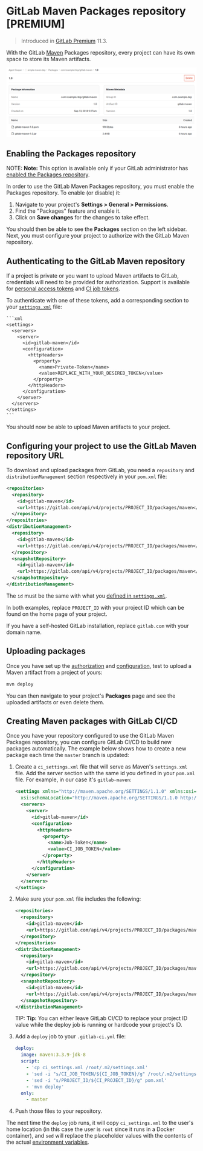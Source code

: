 # GitLab Maven Packages repository **[PREMIUM]**

> Introduced in [GitLab Premium](https://about.gitlab.com/pricing/) 11.3.

With the GitLab [Maven](https://maven.apache.org) Packages repository, every
project can have its own space to store its Maven artifacts.

![GitLab Maven repository](img/maven_package_view.png)

## Enabling the Packages repository

NOTE: **Note:**
This option is available only if your GitLab administrator has
[enabled the Packages repository](../../../administration/maven_packages.md).

In order to use the GitLab Maven Packages repository, you must enable the
Packages repository. To enable (or disable) it:

1. Navigate to your project's **Settings > General > Permissions**.
1. Find the "Packages" feature and enable it.
1. Click on **Save changes** for the changes to take effect.

You should then be able to see the **Packages** section on the left sidebar.
Next, you must configure your project to authorize with the GitLab Maven
repository.

## Authenticating to the GitLab Maven repository

If a project is private or you want to upload Maven artifacts to GitLab,
credentials will need to be provided for authorization. Support is available for
[personal access tokens](../../profile/personal_access_tokens.md) and
[CI job tokens](https://docs.gitlab.com/ee/ci/variables/#predefined-variables-environment-variables).

To authenticate with one of these tokens, add a corresponding section to your
   [`settings.xml`](https://maven.apache.org/settings.html) file:

    ```xml
    <settings>
      <servers>
        <server>
          <id>gitlab-maven</id>
          <configuration>
            <httpHeaders>
              <property>
                <name>Private-Token</name>
                <value>REPLACE_WITH_YOUR_DESIRED_TOKEN</value>
              </property>
            </httpHeaders>
          </configuration>
        </server>
      </servers>
    </settings>
    ```

You should now be able to upload Maven artifacts to your project.

## Configuring your project to use the GitLab Maven repository URL

To download and upload packages from GitLab, you need a `repository` and
`distributionManagement` section respectively in your `pom.xml` file:

```xml
<repositories>
  <repository>
    <id>gitlab-maven</id>
    <url>https://gitlab.com/api/v4/projects/PROJECT_ID/packages/maven</url>
  </repository>
</repositories>
<distributionManagement>
  <repository>
    <id>gitlab-maven</id>
    <url>https://gitlab.com/api/v4/projects/PROJECT_ID/packages/maven</url>
  </repository>
  <snapshotRepository>
    <id>gitlab-maven</id>
    <url>https://gitlab.com/api/v4/projects/PROJECT_ID/packages/maven</url>
  </snapshotRepository>
</distributionManagement>
```

The `id` must be the same with what you
[defined in `settings.xml`](#authorizing-with-the-maven-repository).

In both examples, replace `PROJECT_ID` with your project ID which can be found
on the home page of your project.

If you have a self-hosted GitLab installation, replace `gitlab.com` with your
domain name.

## Uploading packages

Once you have set up the [authorization](#authorizing-with-the-gitlab-maven-repository)
and [configuration](#configuring-your-project-to-use-the-gitlab-maven-repository-url),
test to upload a Maven artifact from a project of yours:

```sh
mvn deploy
```

You can then navigate to your project's **Packages** page and see the uploaded
artifacts or even delete them.

## Creating Maven packages with GitLab CI/CD

Once you have your repository configured to use the GitLab Maven Packages repository,
you can configure GitLab CI/CD to build new packages automatically. The example below
shows how to create a new package each time the `master` branch is updated:

1. Create a `ci_settings.xml` file that will serve as Maven's `settings.xml` file.
   Add the server section with the same id you defined in your `pom.xml` file.
   For example, in our case it's `gitlab-maven`:

    ```xml
    <settings xmlns="http://maven.apache.org/SETTINGS/1.1.0" xmlns:xsi="http://www.w3.org/2001/XMLSchema-instance"
      xsi:schemaLocation="http://maven.apache.org/SETTINGS/1.1.0 http://maven.apache.org/xsd/settings-1.1.0.xsd">
      <servers>
        <server>
          <id>gitlab-maven</id>
          <configuration>
            <httpHeaders>
              <property>
                <name>Job-Token</name>
                <value>CI_JOB_TOKEN</value>
              </property>
            </httpHeaders>
          </configuration>
        </server>
      </servers>
    </settings>
    ```

1. Make sure your `pom.xml` file includes the following:

    ```xml
    <repositories>
      <repository>
        <id>gitlab-maven</id>
        <url>https://gitlab.com/api/v4/projects/PROJECT_ID/packages/maven</url>
      </repository>
    </repositories>
    <distributionManagement>
      <repository>
        <id>gitlab-maven</id>
        <url>https://gitlab.com/api/v4/projects/PROJECT_ID/packages/maven</url>
      </repository>
      <snapshotRepository>
        <id>gitlab-maven</id>
        <url>https://gitlab.com/api/v4/projects/PROJECT_ID/packages/maven</url>
      </snapshotRepository>
    </distributionManagement>
    ```

    TIP: **Tip:**
    You can either leave GitLab CI/CD to replace your project ID value while
    the deploy job is running or hardcode your project's ID.

1. Add a `deploy` job to your `.gitlab-ci.yml` file:

    ```yaml
    deploy:
      image: maven:3.3.9-jdk-8
      script:
        - 'cp ci_settings.xml /root/.m2/settings.xml'
        - 'sed -i "s/CI_JOB_TOKEN/${CI_JOB_TOKEN}/g" /root/.m2/settings.xml'
        - 'sed -i "s/PROJECT_ID/${CI_PROJECT_ID}/g" pom.xml'
        - 'mvn deploy'
      only:
        - master
    ```

1. Push those files to your repository.

The next time the `deploy` job runs, it will copy `ci_settings.xml` to the
user's home location (in this case the user is `root` since it runs in a
Docker container), and `sed` will replace the placeholder values with the
contents of the actual
[environment variables](../../../ci/variables/README.md#predefined-variables-environment-variables).
